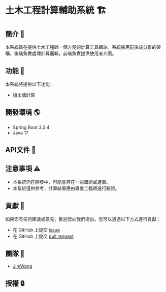 # 土木工程計算輔助系統 🏗

## 簡介 📕

本系統旨在提供土木工程師一個方便的計算工具網站。系統採用前後端分離的架構，後端負責處理計算邏輯，前端負責提供使用者介面。

## 功能 🔨

本系統將提供以下功能：

* 擋土牆計算

## 開發環境 🌎

- Spring Boot 3.2.4
- Java 17

## API文件 📖
## 注意事項 ⚠️

* 本系統仍在開發中，可能會存在一些錯誤或遺漏。
* 本系統僅供參考，計算結果應由專業工程師進行驗證。

## 貢獻 🤝

如果您有任何建議或意見，歡迎您向我們提出。您可以通過以下方式進行貢獻：

* 在 GitHub 上提交 [issue](https://github.com/jim8764952/CAE/issues)
* 在 GitHub 上提交 [pull request](https://github.com/jim8764952/CAE/pulls)

## 團隊 🙌

* [JimWang](https://github.com/jim8764952)

## 授權 🔒
